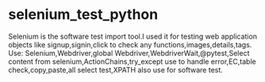 # selenium_test_python
Selenium is the software test import tool.I used it for testing web application objects like signup,signin,click to check any functions,images,details,tags.
Use: Selenium,Webdriver,global Webdriver,WebdriverWait,@pytest,Select content from selenium,ActionChains,try_except use to handle error,EC,table check,copy,paste,all select test,XPATH also use for software test.
